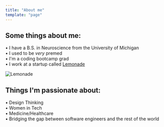 ```yaml
---
title: "About me"
template: "page"
---
```


## Some things about me:

• I have a B.S. in Neuroscience from the University of Michigan  
• I used to be _very_ premed  
• I'm a coding bootcamp grad  
• I work at a startup called [Lemonade](https://www.lemonade.com/)  

<img src="/media/lemonade.png" alt="Lemonade">

## Things I'm passionate about:

• Design Thinking  
• Women in Tech  
• Medicine/Healthcare  
• Bridging the gap between software engineers and the rest of the world